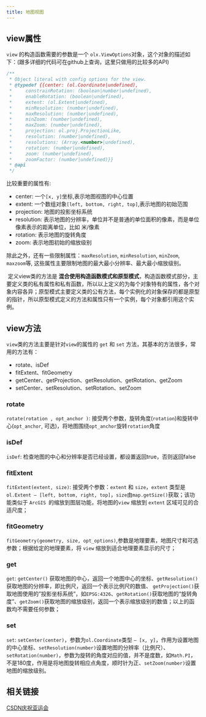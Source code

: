 ```yaml
---
title: 地图视图
---
```


## view属性

`view` 的构造函数需要的参数是一个 `olx.ViewOptions`对象，这个对象的描述如下：(跟多详细的代码可在github上查询，这里只做用的比较多的API)

```js
/**
 * Object literal with config options for the view.
 * @typedef {{center: (ol.Coordinate|undefined),
 *     constrainRotation: (boolean|number|undefined),
 *     enableRotation: (boolean|undefined),
 *     extent: (ol.Extent|undefined),
 *     minResolution: (number|undefined),
 *     maxResolution: (number|undefined),
 *     minZoom: (number|undefined),
 *     maxZoom: (number|undefined),
 *     projection: ol.proj.ProjectionLike,
 *     resolution: (number|undefined),
 *     resolutions: (Array.<number>|undefined),
 *     rotation: (number|undefined),
 *     zoom: (number|undefined),
 *     zoomFactor: (number|undefined)}}
 * @api
 */
```

比较重要的属性有:
 - center: 一个`[x, y]`坐标,表示地图视图的中心位置
 - extent: 一个数组对象`[left, bottom, right, top]`,表示地图的初始范围
 - projection: 地图的投影坐标系统
 - resolution: 表示地图的分辨率，单位并不是普通的单位面积的像素，而是单位像素表示的距离单位，比如 米/像素
 - rotation: 表示地图的旋转角度
 - zoom: 表示地图初始的缩放级别

 除此之外，还有一些限制属性：`maxResolution`, `minResolution`, `minZoom`, `maxzoom`等, 这些属性主要限制地图的最大最小分辨率、最大最小缩放级别。

  定义view类的方法是 **混合使用构造函数模式和原型模式**，构造函数模式部分，主要定义类的私有属性和私有函数，所以以上定义的为每个对象特有的属性，各个对象内容各异；原型模式主要定义类的公有方法，每个实例化的对象保存的都是原型的指针，所以原型模式定义的方法和属性只有一个实例，每个对象都引用这个实例。

## view方法

`view`类的方法主要是针对`view`的属性的 `get` 和 `set` 方法，其基本的方法很多，常用的方法有：

- rotate、isDef
- fitExtent、fitGeometry
- getCenter、getProjection、getResolution、getRotation、getZoom
- setCenter、setResolution、setRotation、setZoom

### rotate

`rotate(rotation , opt_anchor )`: 接受两个参数，旋转角度(`rotation`)和旋转中心(`opt_anchor`, 可选)，将地图围绕`opt_anchor`旋转`rotation`角度

### isDef

`isDef`: 检查地图的中心和分辨率是否已经设置，都设置返回true，否则返回false

### fitExtent

`fitExtent(extent, size)`: 接受两个参数：`extent` 和 `size`，`extent` 类型是 `ol.Extent – [left, bottom, right, top]`，`size`由`map.getSize()`获取；该功能类似于 `ArcGIS `的缩放到图层功能，将地图的`view` 缩放到 `extent` 区域可见的合适尺度；

### fitGeometry

`fitGeometry(geometry, size, opt_options)`,参数是地理要素，地图尺寸和可选参数；根据给定的地理要素，将 `view` 缩放到适合地理要素显示的尺寸；

### get

`get`: `getCenter()` 获取地图的中心，返回一个地图中心的坐标、`getResolution()`获取地图的分辨率，即比例尺，返回一个表示比例尺的数值、 `getProjection()`获取地图使用的”投影坐标系统”，如`EPSG:4326`、`getRotation()`获取地图的“旋转角度”、`getZoom()`获取地图的缩放级别，返回一个表示缩放级别的数值；以上的函数均不需要任何参数；

### set

`set`: `setCenter(center)`，参数为`ol.Coordinate`类型 `– [x, y]`，作用为设置地图的中心坐标、`setResolution(number)`设置地图的分辨率（比例尺）、`setRotation(number)`，参数为旋转的角度对应的值，并不是度数，如`Math.PI`，不是180度，作用是将地图旋转相应点角度，顺时针为正、`setZoom(number)`设置地图的缩放级别。


## 相关链接

[CSDN庆祝亚运会](https://blog.csdn.net/qingyafan/article/details/45603415)
